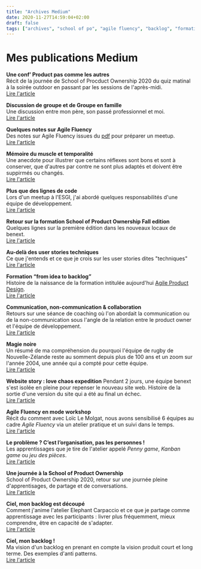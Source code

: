 ```yaml
---
title: "Archives Medium"
date: 2020-11-27T14:59:04+02:00
draft: false
tags: ["archives", "school of po", "agile fluency", "backlog", "formation"]
---
```


# Mes publications Medium

**Une conf’ Product pas comme les autres**  
Récit de la journée de School of Procduct Ownership 2020 du quiz matinal à la soirée outdoor en passant par les sessions de l'après-midi.  
[Lire l'article](https://medium.com/benextcompany/une-conf-product-pas-comme-les-autres-cb1e57af8b78)
  
**Discussion de groupe et de Groupe en famille**  
Une discussion entre mon père, son passé professionnel et moi.  
[Lire l'article](https://medium.com/@nils.lesieur/discussion-de-groupe-et-de-groupe-en-famille-dc247a1af364)
    
**Quelques notes sur Agile Fluency**  
Des notes sur Agile Fluency issues du [pdf](https://www.agilefluency.org/blog/2020-06-01-guest-post-lebook-agile-fluency-en-francais) pour préparer un meetup.  
[Lire l'article](https://medium.com/benextcompany/quelques-notes-sur-agile-fluency-1af822cc3ab7)
  

**Mémoire du muscle et temporalité**  
Une anecdote pour illustrer que certains réflexes sont bons et sont à conserver, que d'autres par contre ne sont plus adaptés et doivent être suppirmés ou changés.  
[Lire l'article](https://medium.com/benextcompany/m%C3%A9moire-du-muscle-et-temporalit%C3%A9-1be6472b772)
  

**Plus que des lignes de code**  
Lors d'un meetup à l'ESGI, j'ai abordé quelques responsabilités d'une équipe de développement.  
[Lire l'article](https://medium.com/@nils.lesieur/plus-que-des-lignes-de-code-8804866464cc)
  

**Retour sur la formation School of Product Ownership Fall edition**  
Quelques lignes sur la première édition dans les nouveaux locaux de benext.  
[Lire l'article](https://medium.com/benextcompany/retour-sur-la-formation-school-of-product-ownership-fall-edition-82b6f811ec82)
  

**Au-delà des user stories techniques**  
Ce que j'entends et ce que je crois sur les user stories dites "techniques"   
[Lire l'article](https://medium.com/@nils.lesieur/au-del%C3%A0-des-user-stories-techniques-cff8bed9efb8)
  

**Formation “from idea to backlog”**  
Histoire de la naissance de la formation intitulée aujourd'hui [Agile Product Design](https://formation.benextcompany.com/).   
[Lire l'article](https://medium.com/@nils.lesieur/formation-from-idea-to-backlog-b8a8cbba3b17)
  

**Communication, non-communication & collaboration**  
Retours sur une séance de coaching où l'on abordait la communication ou de la non-communication sous l'angle de la relation entre le product owner et l'équipe de développement.  
[Lire l'article](https://medium.com/@nils.lesieur/la-communication-cest-50-50-1a3b263e0a37)
  

**Magie noire**  
Un résumé de ma compréhension du pourquoi l'équipe de rugby de Nouvelle-Zélande reste au somment depuis plus de 100 ans et un zoom sur l'année 2004, une année qui a compté pour cette équipe.  
[Lire l'article](https://medium.com/@nils.lesieur/magie-noire-7fe8d46d17bd)
  

**Website story : love chaos expedition** 
Pendant 2 jours, une équipe benext s'est isolée en pleine pour repenser le nouveau site web. Histoire de la sortie d'une version du site qui a été au final un échec.  
[Lire l'article](https://medium.com/@nils.lesieur/website-story-love-chaos-expedition-c89f54a54a2d)
  

**Agile Fluency en mode workshop**  
Récit du comment avec Loïc Le Molgat, nous avons sensibilisé 6 équipes au cadre *Agile Fluency* via un atelier pratique et un suivi dans le temps.    
[Lire l'article](https://medium.com/benextcompany/agile-fluency-en-mode-workshop-c36a37b52f92)
  

**Le problème ? C’est l’organisation, pas les personnes !**  
Les apprentissages que je tire de l'atelier appelé *Penny game*, *Kanban game* ou *jeu des pièces*.  
[Lire l'article](https://medium.com/benextcompany/le-probl%C3%A8me-cest-l-organisation-pas-les-personnes-b403de8f5e5)
  

**Une journée à la School of Product Ownership**  
School of Product Ownership 2020, retour sur une journée pleine d'apprentisages, de partage et de conversations.  
[Lire l'article](https://medium.com/@nils.lesieur/une-journ%C3%A9e-%C3%A0-la-school-of-product-ownership-b7dd37a5bf3a)
  

**Ciel, mon backlog est découpé**  
Comment j'anime l'atelier Elephant Carpaccio et ce que je partage comme apprentissage avec les participants : livrer plus fréquemment, mieux comprendre, être en capacité de s'adapter.  
[Lire l'article](https://medium.com/@nils.lesieur/ciel-mon-backlog-est-d%C3%A9coup%C3%A9-430f3465596a)
  

**Ciel, mon backlog !**  
Ma vision d'un backlog en prenant en compte la vision produit court et long terme. Des exemples d'anti patterns.  
[Lire l'article](https://medium.com/benextcompany/ciel-mon-backlog-9452bfa419a2)
  